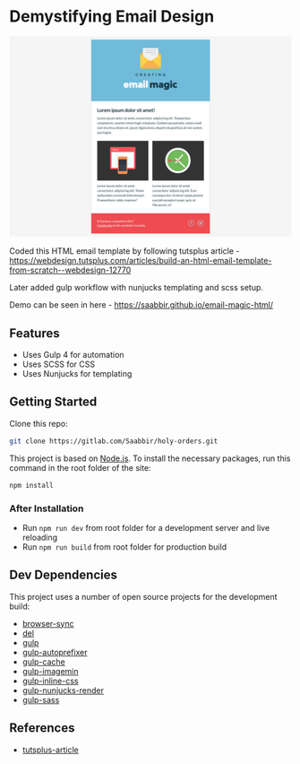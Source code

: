 # Demystifying Email Design

![Demystifying Email Design](screenshot.png)

Coded this HTML email template by following tutsplus article - https://webdesign.tutsplus.com/articles/build-an-html-email-template-from-scratch--webdesign-12770

Later added gulp workflow with nunjucks templating and scss setup.

Demo can be seen in here - https://saabbir.github.io/email-magic-html/

## Features

- Uses Gulp 4 for automation
- Uses SCSS for CSS
- Uses Nunjucks for templating

## Getting Started

Clone this repo:

```sh
git clone https://gitlab.com/Saabbir/holy-orders.git
```

This project is based on [Node.js](https://nodejs.org/en/). To install the necessary packages, run this command in the root folder of the site:

```sh
npm install
```

### After Installation

- Run `npm run dev` from root folder for a development server and live reloading
- Run `npm run build` from root folder for production build

## Dev Dependencies

This project uses a number of open source projects for the development build:

- [browser-sync](https://ghub.io/browser-sync)
- [del](https://ghub.io/del)
- [gulp](https://ghub.io/gulp)
- [gulp-autoprefixer](https://ghub.io/gulp-autoprefixer)
- [gulp-cache](https://ghub.io/gulp-cache)
- [gulp-imagemin](https://ghub.io/gulp-imagemin)
- [gulp-inline-css](https://ghub.io/gulp-inline-css)
- [gulp-nunjucks-render](https://ghub.io/gulp-nunjucks-render)
- [gulp-sass](https://ghub.io/gulp-sass)

## References

- [tutsplus-article](https://webdesign.tutsplus.com/articles/build-an-html-email-template-from-scratch--webdesign-12770)